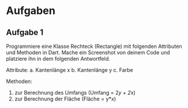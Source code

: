 # Aufgaben

## Aufgabe 1

Programmiere eine Klasse Rechteck (Rectangle) mit folgenden Attributen und Methoden in Dart. Mache ein Screenshot von deinem Code und platziere ihn in dem folgenden Antwortfeld.

Attribute:
  a.  Kantenlänge x
  b.  Kantenlänge y
  c.  Farbe 

Methoden:
  1.  zur Berechnung des Umfangs
      (Umfang = 2*y + 2*x)
  2.  zur Berechnung der Fläche
      (Fläche = y*x)
